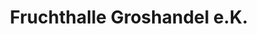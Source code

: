 ---
title: "Fruchthalle Groshandel e.K."
url: /hausham/fruchthalle-groshandel-e-k/
shop: Allgemein
---